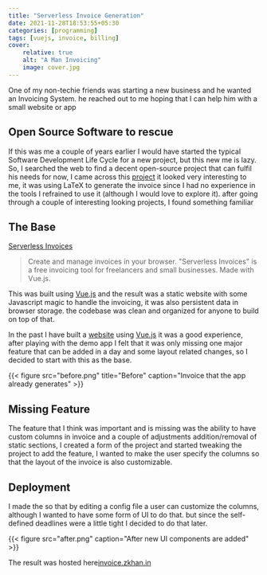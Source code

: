 ```yaml
---
title: "Serverless Invoice Generation"
date: 2021-11-28T18:53:55+05:30
categories: [programming]
tags: [vuejs, invoice, billing]
cover:
    relative: true
    alt: "A Man Invoicing"
    image: cover.jpg
---
```


One of my non-techie friends was starting a new business and he wanted an Invoicing System. he reached out to me hoping that I can help him with a small  website or app

## Open Source Software to rescue
If this was me a couple of years earlier I would have started the typical Software Development Life Cycle for a new project, but this new me is lazy.
So, I searched the web to find a decent open-source project that can fulfil his needs for now, 
I came across this [project](https://github.com/mrzool/invoice-boilerplate) it looked very interesting to me, it was using LaTeX to generate the invoice since I had no experience in the tools I refrained to use it (although I would love to explore it).
after going through a couple of interesting looking projects,
I found something familiar 


## The Base
[Serverless Invoices](https://invoices.mokuapp.io/)
> Create and manage invoices in your browser. "Serverless Invoices" is a free invoicing tool for freelancers and small businesses. Made with Vue.js.

This was built using [Vue.js]() and the result was a static website with some Javascript magic to handle the invoicing, it was also persistent data in browser storage. the codebase was clean and organized for anyone to build on top of that.

In the past I have built a [website](https://moviepediafilms.com) using [Vue.js]() it was a good experience, after playing with the demo app I felt that it was only missing one major feature that can be added in a day and some layout related changes, so I decided to start with this as the base.

{{< figure src="before.png" title="Before" caption="Invoice that the app already generates" >}}

## Missing Feature
The feature that I think was important and is missing was the ability to have custom columns in invoice and a couple of adjustments addition/removal of static sections, I created a form of the project and started tweaking the project to add the feature, I wanted to make the user specify the columns so that the layout of the invoice is also customizable.


## Deployment

I made the so that by editing a config file a user can customize the columns, although I wanted to have some form of UI to do that. but since the self-defined deadlines were a little tight I decided to do that later.

{{< figure src="after.png" caption="After new UI components are added" >}}

The result was hosted here[invoice.zkhan.in](https://invoice.zkhan.in)
